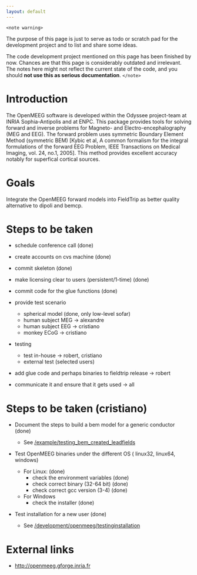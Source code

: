 ```yaml
---
layout: default
---
```


`<note warning>`

The purpose of this page is just to serve as todo or scratch pad for the development project and to list and share some ideas. 

The code development project mentioned on this page has been finished by now. Chances are that this page is considerably outdated and irrelevant. The notes here might not reflect the current state of the code, and you should **not use this as serious documentation**.
`</note>`

# Introduction

The OpenMEEG software is developed within the Odyssee project-team at INRIA Sophia-Antipolis and at ENPC.
This package provides tools for solving forward and inverse problems for Magneto- and Electro-encephalography (MEG and EEG). The forward problem uses symmetric Boundary Element Method (symmetric BEM) [Kybic et al,  A common formalism for the integral formulations of the forward EEG Problem, IEEE Transactions on Medical Imaging, vol. 24, no.1, 2005]. This method provides excellent accuracy notably for superfical cortical sources. 

# Goals

Integrate the OpenMEEG forward models into FieldTrip as better quality alternative to dipoli and bemcp.

# Steps to be taken


*  schedule conference call (done)

*  create accounts on cvs machine (done)

*  commit skeleton (done)

*  make licensing clear to users (persistent/1-time) (done)

*  commit code for the glue functions (done)


*  provide test scenario 
    * spherical model (done, only low-level sofar)
    * human subject MEG -> alexandre
    * human subject EEG -> cristiano
    * monkey ECoG -> cristiano

*  testing
    * test in-house -> robert, cristiano
    * external test (selected users)


*  add glue code and perhaps binaries to fieldtrip release -> robert

*  communicate it and ensure that it gets used -> all


# Steps to be taken (cristiano)


*  Document the steps to build a bem model for a generic conductor (done)
    * See [/example/testing_bem_created_leadfields](/example/testing_bem_created_leadfields)


*  Test OpenMEEG binaries under the different OS ( linux32, linux64, windows)
    * For Linux: (done)
      * check the environment variables (done)
      * check correct binary (32-64 bit) (done)
      * check correct gcc version (3-4) (done)
    * For Windows
      * check the installer (done)


*  Test installation for a new user (done)
    * See [/development/openmeeg/testinginstallation](/development/openmeeg/testinginstallation)

# External links


*  http://openmeeg.gforge.inria.fr

